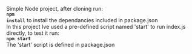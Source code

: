 Simple Node project, after cloning run:
</br>
<strong><code>npm install</strong></code> to install the dependancies included in package.json
</br>
In this project Ive used a pre-defined script named 'start' to run index.js directly, to test it run:
</br>
<strong><code>npm start</code></strong>
</br>
The 'start' script is defined in package.json
